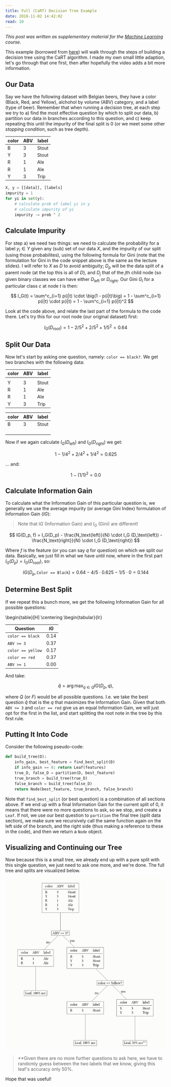 ```yaml
---
title: Full (CaRT) Decision Tree Example
date: 2018-11-02 14:42:02
read: 10
---
```


*This post was written as supplementary material for the
[Machine Learning](https://github.com/gchrupala/ml-tilburg) course.*

This example (borrowed from [here](https://youtu.be/LDRbO9a6XPU)) will walk through the steps of building a decision tree using the CaRT algorithm. I made my own small little adaption, let's go through that one first, then after hopefully the video adds a bit more information.

## Our Data

Say we have the following dataset with Belgian beers, they have a color (Black, Red, and Yellow), alchohol by volume (ABV) category, and a label (type of beer). Remember that when running a decision tree, at each step we try to a) find the most effective question by which to split our data, b) partition our data in branches according to this question, and c) keep repeating this until the impurity of the final split is 0 (or we meet some other *stopping condition*, such as tree depth).

| color | ABV | label |
| ----- | --- | ----- |
| B     | 3   | Stout |
| Y     | 3   | Stout |
| R     | 1   | Ale   |
| R     | 1   | Ale   |
| Y     | 3   | Trip  |

```python
X, y = [[data]], [labels]
impurity = 1
for yi in set(y):
    # calculate prob of label yi in y
    # calculate impurity of yi
    impurity -= prob ^ 2
```

## Calculate Impurity

For step a) we need two things: we need to calculate the probability for a label $y_i \in Y$ given any (sub) set of our data $X$, and the impurity of our split (using those probabilites), using the following formula for Gini (note that the formulation for Gini in the code snippet above is the same as the lecture slides). I will refer to $X$ as $D$ to avoid ambiguity; $D_p$ will be the data split of a parent node (at the top this is all of $D$), and $D_j$ that of the $j$th child node (so given binary classes we can have either $D_\text{left}$ or $D_\text{right}$. Our Gini $G_I$ for a particular class $c$ at node $t$ is then:

$$
    I_G(t) = \sum^c_{i=1} p(i|t) \cdot \big(1 - p(i|t)\big) = 1 - \sum^c_{i=1} p(i|t) \cdot p(i|t) = 1 - \sum^c_{i=1} p(i|t)^2
$$

Look at the code above, and relate the last part of the formula to the code there. Let's try this for our root node (our original dataset) first:

$$
    I_G(D_\text{root}) = 1 - 2/5^2 + 2/5^2 + 1/5^2 = 0.64
$$

## Split Our Data

Now let's start by asking one question, namely: `color == black?`. We get two branches with the following data:

| color | ABV | label |
| ----- | --- | ----- |
|       |     |       |
| Y     | 3   | Stout |
| R     | 1   | Ale   |
| R     | 1   | Ale   |
| Y     | 3   | Trip  |

| color | ABV | label |
| ----- | --- | ----- |
| B     | 3   | Stout |
|       |     |       |
|       |     |       |
|       |     |       |
|       |     |       |

Now if we again calculate $I_G(D_{\text{left}})$ and $I_G(D_{\text{right}})$ we get:

$$
    1 - 1/4^2 + 2/4^2 + 1/4^2 = 0.625
$$

... and:

$$
    1 - (1/1)^2 = 0.0
$$

## Calculate Information Gain

To calculate what the Information Gain of this particular question is, we generally we use the average impurity (or average Gini Index) formulation of Information Gain ($IG$):

> Note that $IG$ (Information Gain) and $I_G$ (Gini) are different!

$$
    IG(D_p, f) = I_G(D_p) - \frac{N_\text{left}}{N} \cdot I_G (D_\text{left}) - \frac{N_\text{right}}{N} \cdot I_G (D_\text{right})
$$

Where $f$ is the feature (or you can say $q$ for question) on which we split our data. Basically, we just fill in what we have until now, where in the first part $I_G(D_p) = I_G(D_\text{root})$, so:

$$
    IG(D_p, \texttt{Color == Black}) = 0.64 - 4/5 \cdot 0.625 - 1/5 \cdot 0 = 0.144
$$

## Determine Best Split

If we repeat this a bunch more, we get the following Information Gain for all possible questions:

\begin{table}[H]
\centering
\begin{tabular}{lr}

|  Question                 | $IG$  |
| ------------------------- | ----- |
| `color == black`          | 0.14  |
| `ABV >= 3`                | 0.37  |
| `color == yellow`         | 0.17  |
| `color == red`            | 0.37  |
| `ABV >= 1`                | 0.00  |

And take:

$$
  \hat{q} = \arg \max_{q \in Q} IG(D_p, q),
$$

where $Q$ (or $F$) would be all possible questions. I.e. we take the best question $\hat{q}$ that is the $q$ that maximizes the Information Gain. Given that both `ABV >= 3` and `color == red` give us an equal Information Gain, we will just opt for the first in the list, and start splitting the root note in the tree by this first rule.

## Putting It Into Code

Consider the following pseudo-code:

```python
def build_tree(D):
    info_gain, best_feature = find_best_split(D)
    if info_gain == 0: return Leaf(features)
    true_D, false_D = partition(D, best_feature)
    true_branch = build_tree(true_D)
    false_branch = build_tree(false_D)
    return Node(best_feature, true_branch, false_branch)
```

Note that `find_best_split` (or best question) is a combination of all sections above. If we end up with a final Information Gain for the current split of 0, it means that there were no more questions to ask, so we stop, and create a `Leaf`. If not, we use our best question to `partition` the final tree (split data section), we make sure we recursively call the same function again on the left side of the branch, and the right side (thus making a reference to these in the code), and then we return a `Node` object.

## Visualizing and Continuing our Tree

Now because this is a small tree, we already end up with a pure split with this single question, we just need to ask one more, and we're done. The full tree and splits are visualized below.

![tree](/sources/tree.png)

> \*\*Given there are no more further questions to ask here, we have to randomly guess between the two labels that we know, giving this leaf's accuracy only 50%.

Hope that was useful!
